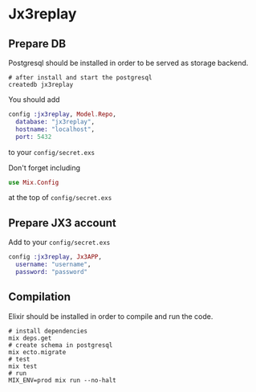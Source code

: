 # Jx3replay

## Prepare DB
Postgresql should be installed in order to be served as storage backend.
```shell
# after install and start the postgresql
createdb jx3replay
```
You should add
```elixir
config :jx3replay, Model.Repo,
  database: "jx3replay",
  hostname: "localhost",
  port: 5432
```
to your `config/secret.exs`

Don't forget including
```elixir
use Mix.Config
```
at the top of `config/secret.exs`

## Prepare JX3 account
Add to your `config/secret.exs`
```elixir
config :jx3replay, Jx3APP,
  username: "username",
  password: "password"
```

## Compilation
Elixir should be installed in order to compile and run the code.
```shell
# install dependencies
mix deps.get
# create schema in postgresql
mix ecto.migrate
# test
mix test
# run
MIX_ENV=prod mix run --no-halt
```
